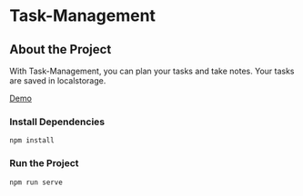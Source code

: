 # Task-Management

## About the Project

With Task-Management, you can plan your tasks and take notes. Your tasks are saved in localstorage.

[Demo](https://task-management-smoky.vercel.app/)

### Install Dependencies

```
npm install
```

### Run the Project

```
npm run serve
```
